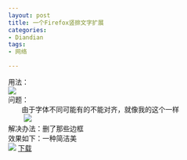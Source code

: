 ```yaml
---
layout: post
title: 一个Firefox竖排文字扩展
categories:
- Diandian
tags:
- 网络

---
```

用法：
<br />
<img src="http://m1.img.srcdd.com/farm5/d/2012/0627/10/37502CAC1E1509D3193648DAB41CED3C_B500_900_500_189.PNG" />
<br />问题：
<br />&nbsp;&nbsp;&nbsp;&nbsp;&nbsp;&nbsp; 由于字体不同可能有的不能对齐，就像我的这个一样
<br />&nbsp;&nbsp;&nbsp;&nbsp;&nbsp;&nbsp;&nbsp;
<img src="http://m1.img.srcdd.com/farm4/d/2012/0627/10/66D9CA27B09FABFD3308CE9735D6233C_B500_900_483_239.PNG" />
<br />解决办法：删了那些边框
<br />效果如下：一种简洁美
<br />
<img src="http://m3.img.srcdd.com/farm4/d/2012/0627/10/D93F33E67390E0A12860E92DC5B591A9_B500_900_477_214.PNG" />
<a href="http://www.91files.com/?CTLNBICFJ32TRERT2KUW" target="_blank">下载</a>
<br />
<br />
<br />